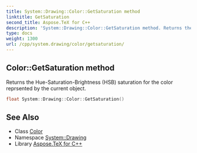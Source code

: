 ```yaml
---
title: System::Drawing::Color::GetSaturation method
linktitle: GetSaturation
second_title: Aspose.TeX for C++
description: 'System::Drawing::Color::GetSaturation method. Returns the Hue-Saturation-Brightness (HSB) saturation for the color reprsented by the current object in C++.'
type: docs
weight: 1300
url: /cpp/system.drawing/color/getsaturation/
---
```

## Color::GetSaturation method


Returns the Hue-Saturation-Brightness (HSB) saturation for the color reprsented by the current object.

```cpp
float System::Drawing::Color::GetSaturation()
```

## See Also

* Class [Color](../)
* Namespace [System::Drawing](../../)
* Library [Aspose.TeX for C++](../../../)
